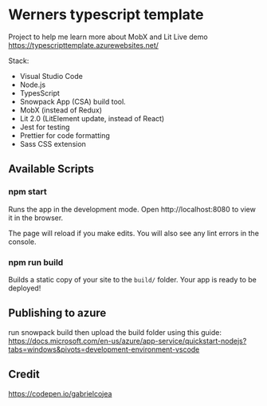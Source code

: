 # Werners typescript template

Project to help me learn more about MobX and Lit
Live demo https://typescripttemplate.azurewebsites.net/

Stack:

-   Visual Studio Code
-   Node.js
-   TypesScript
-   Snowpack App (CSA) build tool.
-   MobX (instead of Redux)
-   Lit 2.0 (LitElement update, instead of React)
-   Jest for testing
-   Prettier for code formatting
-   Sass CSS extension

## Available Scripts

### npm start

Runs the app in the development mode.
Open http://localhost:8080 to view it in the browser.

The page will reload if you make edits.
You will also see any lint errors in the console.


### npm run build
Builds a static copy of your site to the `build/` folder.
Your app is ready to be deployed!

## Publishing to azure
run snowpack build
then upload the build folder using this guide:
https://docs.microsoft.com/en-us/azure/app-service/quickstart-nodejs?tabs=windows&pivots=development-environment-vscode


## Credit
https://codepen.io/gabrielcojea